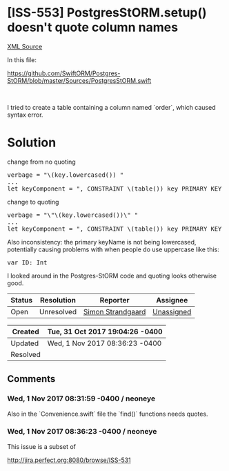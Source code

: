 # [ISS-553] PostgresStORM.setup() doesn't quote column names

[XML Source](./xml/ISS-553.xml)
<p><p>In this file:</p>

<p><a href="https://github.com/SwiftORM/Postgres-StORM/blob/master/Sources/PostgresStORM.swift" class="external-link" rel="nofollow">https://github.com/SwiftORM/Postgres-StORM/blob/master/Sources/PostgresStORM.swift</a></p>

<p> </p>

<p>I tried to create a table containing a column named `order`, which caused syntax error.</p>
<h1><a name="Solution"></a>Solution</h1>

<p>change from no quoting</p>
<div class="code panel" style="border-width: 1px;"><div class="codeContent panelContent">
<pre class="code-none">
verbage = "\(key.lowercased()) "
...
let keyComponent = ", CONSTRAINT \(table())_key PRIMARY KEY (\(keyName)) NOT DEFERRABLE INITIALLY IMMEDIATE"
</pre>
</div></div>
<p>change to quoting</p>
<div class="code panel" style="border-width: 1px;"><div class="codeContent panelContent">
<pre class="code-none">
verbage = "\"\(key.lowercased())\" "
...
let keyComponent = ", CONSTRAINT \(table())_key PRIMARY KEY (\"\(keyName)\") NOT DEFERRABLE INITIALLY IMMEDIATE"
</pre>
</div></div>
<p>Also inconsistency: the primary keyName is not being lowercased, potentially causing problems with when people do use uppercase like this:</p>
<div class="code panel" style="border-width: 1px;"><div class="codeContent panelContent">
<pre class="code-java">
<span class="code-keyword">var</span> ID: Int
</pre>
</div></div>


<p>I looked around in the Postgres-StORM code and quoting looks otherwise good.</p></p>





Status|Resolution|Reporter|Assignee
------|----------|--------|--------
Open|Unresolved|[Simon Strandgaard](neoneye)|[Unassigned]($-1)





Created|Tue, 31 Oct 2017 19:04:26 -0400
-------|--------------
Updated|Wed, 1 Nov 2017 08:36:23 -0400
Resolved|


## Comments




### Wed, 1 Nov 2017 08:31:59 -0400 / neoneye 

<p><p>Also in the `Convenience.swift` file the `find()` functions needs quotes.</p>
</p>


### Wed, 1 Nov 2017 08:36:23 -0400 / neoneye 

<p><p>This issue is a subset of </p>

<p><a href="http://jira.perfect.org:8080/browse/ISS-531" class="external-link" rel="nofollow">http://jira.perfect.org:8080/browse/ISS-531</a></p></p>


